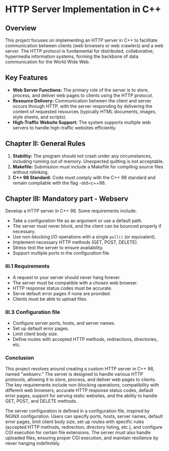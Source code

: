 # HTTP Server Implementation in C++

## Overview
This project focuses on implementing an HTTP server in C++ to facilitate communication between clients (web browsers or web crawlers) and a web server. The HTTP protocol is fundamental for distributed, collaborative, hypermedia information systems, forming the backbone of data communication for the World Wide Web.

## Key Features
- **Web Server Functions:** The primary role of the server is to store, process, and deliver web pages to clients using the HTTP protocol.
- **Resource Delivery:** Communication between the client and server occurs through HTTP, with the server responding by delivering the content of requested resources (typically HTML documents, images, style sheets, and scripts).
- **High-Traffic Website Support:** The system supports multiple web servers to handle high-traffic websites efficiently.

## Chapter II: General Rules
1. **Stability:** The program should not crash under any circumstances, including running out of memory. Unexpected quitting is not acceptable.
2. **Makefile:** Submission must include a Makefile for compiling source files without relinking.
3. **C++ 98 Standard:** Code must comply with the C++ 98 standard and remain compilable with the flag -std=c++98.

## Chapter III: Mandatory part - Webserv
Develop a HTTP server in C++ 98. Some requirements include:

- Take a configuration file as an argument or use a default path.
- The server must never block, and the client can be bounced properly if necessary.
- Use non-blocking I/O operations with a single `poll()` (or equivalent).
- Implement necessary HTTP methods (GET, POST, DELETE).
- Stress-test the server to ensure availability.
- Support multiple ports in the configuration file.

### III.1 Requirements
- A request to your server should never hang forever.
- The server must be compatible with a chosen web browser.
- HTTP response status codes must be accurate.
- Serve default error pages if none are provided.
- Clients must be able to upload files.

### III.3 Configuration file
- Configure server ports, hosts, and server names.
- Set up default error pages.
- Limit client body size.
- Define routes with accepted HTTP methods, redirections, directories, etc.

### Conclusion
This project revolves around creating a custom HTTP server in C++ 98, named "webserv." The server is designed to handle various HTTP protocols, allowing it to store, process, and deliver web pages to clients. The key requirements include non-blocking operations, compatibility with different web browsers, accurate HTTP response status codes, default error pages, support for serving static websites, and the ability to handle GET, POST, and DELETE methods.

The server configuration is defined in a configuration file, inspired by NGINX configuration. Users can specify ports, hosts, server names, default error pages, limit client body size, set up routes with specific rules (accepted HTTP methods, redirection, directory listing, etc.), and configure CGI execution for certain file extensions. The server must also handle uploaded files, ensuring proper CGI execution, and maintain resilience by never hanging indefinitely.
